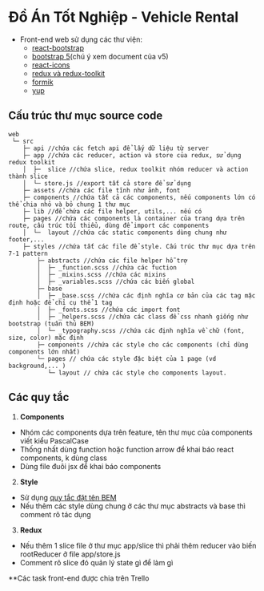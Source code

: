 
# Đồ Án Tốt Nghiệp - Vehicle Rental
- Front-end web sử dụng các thư viện:
  - [react-bootstrap](https://react-bootstrap.github.io/getting-started/theming/)
  - [bootstrap 5](https://getbootstrap.com/)(chú ý xem document của v5)
  - [react-icons](https://react-icons.github.io/react-icons)
  - [redux và redux-toolkit](https://viblo.asia/p/redux-toolkit-refactor-lai-redux-structure-RQqKL0pmK7z)
  - [formik](https://formik.org/docs/overview)
  - [yup]()

## Cấu trúc thư mục source code
```
web
 └─ src
    ├─ api //chứa các fetch api để lấy dữ liệu từ server
    ├─ app //chứa các reducer, action và store của redux, sử dụng redux toolkit
    │  ├─  slice //chứa slice, redux toolkit nhóm reducer và action thành slice
    │  └─ store.js //export tất cả store để sử dụng
    ├─ assets //chứa các file tĩnh như ảnh, font
    ├─ components //chứa tất cả các components, nếu components lớn có thể chia nhỏ và bỏ chung 1 thư mục
    ├─ lib //để chứa các file helper, utils,... nếu có
    ├─ pages //chứa các components là container của trang dựa trên route, cấu trúc tối thiểu, dùng để import các components    
    │  └─  layout //chứa các static components dùng chung như footer,... 
    ├─ styles //chứa tất các file để style. Cấu trúc thư mục dựa trên 7-1 pattern
        ├─ abstracts //chứa các file helper hỗ trợ
        │  ├─ _function.scss //chứa các fuction 
        │  ├─ _mixins.scss //chứa các mixins
        │  ├─ _variables.scss //chứa các biến global
        ├─ base 
        │  ├─ _base.scss //chứa các định nghĩa cơ bản của các tag mặc định hoặc để chỉ cụ thể 1 tag
        │  ├─ _fonts.scss //chứa các import font
        │  ├─ _helpers.scss //chứa các class để css nhanh giống như bootstrap (tuân thủ BEM)
        │  └─ _typography.scss //chứa các định nghĩa về chữ (font, size, color) mặc định
        ├─ components //chứa các style cho các components (chỉ dùng components lớn nhất)
        └─ pages // chứa các style đặc biệt của 1 page (vd background,... )        
           └─ layout // chứa các style cho components layout.
```
## Các quy tắc
1. **Components**
 - Nhóm các components dựa trên feature, tên thư mục của components viết kiểu PascalCase 
 - Thống nhất dùng function hoặc function arrow để khai báo react components, k dùng class
 - Dùng file đuôi jsx để khai báo components
2. **Style**
 - Sử dụng [quy tắc đặt tên BEM](https://viblo.asia/p/tim-hieu-ve-bem-trong-15-phut-924lJOk65PM)
 - Nếu thêm các style dùng chung ở các thư mục abstracts và base thì comment rõ tác dụng
3. **Redux**
 - Nếu thêm 1 slice file ở thư mục app/slice thì phải thêm reducer vào biến rootReducer ở file app/store.js
 - Comment rõ slice đó quản lý state gì để làm gì

**Các task front-end được chia trên Trello
